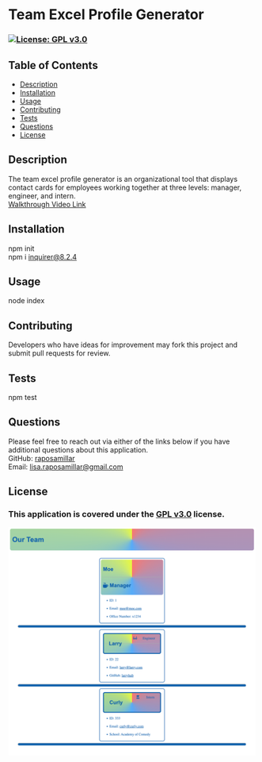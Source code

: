 # Team Excel Profile Generator

  ### [![License: GPL v3.0](https://img.shields.io/badge/License-GPLv3-blue.svg)](https://www.gnu.org/licenses/gpl-3.0) 

  ## Table of Contents
  - [Description](#description)
  - [Installation](#installation)
  - [Usage](#usage)
  - [Contributing](#contributing)
  - [Tests](#tests)
  - [Questions](#questions)
  - [License](#license)

  ## Description 
  The team excel profile generator is an organizational tool that displays contact cards for employees working together at three levels: manager, engineer, and intern.<br>
  <a href="https://drive.google.com/file/d/1I69jOfmlCt6qs1CW2ShcBQ7JVZvboy7n/view?usp=sharing">Walkthrough Video Link</a>
  
  ## Installation 
  npm init</br>npm i inquirer@8.2.4
  
  ## Usage
  node index

  ## Contributing 
  Developers who have ideas for improvement may fork this project and submit pull requests for review.

  ## Tests
  npm test

  ## Questions 
  Please feel free to reach out via either of the links below if you have additional questions about this application.</br>
  GitHub: <a target="_blank" href="https://github.com/raposamillar/">raposamillar</a></br>
  Email: lisa.raposamillar@gmail.com

  ## License
  ### This application is covered under the [GPL v3.0](https://choosealicense.com/licenses/gpl-3.0/) license.

  <img src="./src/images/screenshot-team-excel.png" width="500"/>
  